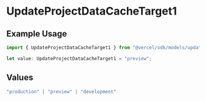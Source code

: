 # UpdateProjectDataCacheTarget1

## Example Usage

```typescript
import { UpdateProjectDataCacheTarget1 } from "@vercel/sdk/models/updateprojectdatacacheop.js";

let value: UpdateProjectDataCacheTarget1 = "preview";
```

## Values

```typescript
"production" | "preview" | "development"
```